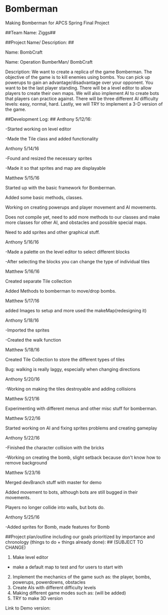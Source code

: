 # Bomberman #
Making Bomberman for APCS Spring Final Project

##Team Name: Ziggs##

##Project Name/ Description: ##

Name: BombCraft

Name: Operation BumberMan/ BombCraft

Description: We want to create a replica of the game Bomberman. The objective of the game
is to kill enemies using bombs. You can pick up powerups to gain an advantage/disadvantage 
over your opponent. You want to be the last player standing. There will be a level editor 
to allow players to create their own maps. We will also implement AI to create bots that players
can practice against. There will be three different AI difficulty levels: easy, normal, hard. 
Lastly, we will TRY to implement a 3-D version of the game. 

##Development Log: ##
Anthony 5/12/16:

-Started working on level editor

-Made the Tile class and added functionality

Anthony 5/14/16

-Found and resized the necessary sprites

-Made it so that sprites and map are displayable

Matthew 5/15/16
 
Started up with the basic framework for Bomberman. 

Added some basic methods, classes. 

Working on creating powerups and player movement and AI movements.

Does not compile yet, need to add more methods to our classes and make more classes for other AI, and obstacles and possible special maps.

Need to add sprites and other graphical stuff.

Anthony 5/16/16

-Made a palette on the level editor to select different blocks

-After selecting the blocks you can change the type of individual tiles

Matthew 5/16/16

Created separate Tile collection

Added Methods to bomberman to move/drop bombs.

Matthew 5/17/16

added Images to setup and more used the makeMap(redesigning it)

Anthony 5/18/16

-Imported the sprites

-Created the walk function

Matthew 5/18/16

Created Tile Collection to store the different types of tiles

Bug: walking is really laggy, especially when changing directions

Anthony 5/20/16

-Working on making the tiles destroyable and adding collisions

Matthew 5/21/16

Experimenting with different menus and other misc stuff for bomberman.

Matthew 5/22/16

Started working on AI and fixing sprites problems and creating gameplay

Anthony 5/22/16

-Finished the character collision with the bricks

-Working on creating the bomb, slight setback because don't know how to remove background

Matthew 5/23/16

Merged devBranch stuff with master for demo

Added movement to bots, although bots are still bugged in their movements.

Players no longer collide into walls, but bots do.

Anthony 5/25/16

-Added sprites for Bomb, made features for Bomb

##Project plan/outline including our goals prioritized by importance and chronology (things to do + things already done): ##
(SUBJECT TO CHANGE)

1. Make level editor
- make a default map to test and for users to start with
2. Implement the mechanics of the game such as: the player, bombs, powerups, powerdowns, obstacles
3. Create AIs with different difficulty levels
4. Making different game modes such as: (will be added)
5. TRY to make 3D version


Link to Demo version:
